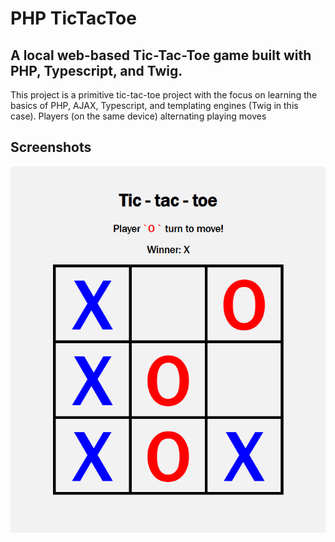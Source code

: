 # PHP TicTacToe

## A local web-based Tic-Tac-Toe game built with PHP, Typescript, and Twig.

This project is a primitive tic-tac-toe project with the focus on learning the basics of PHP, AJAX, Typescript, and templating engines (Twig in this case). Players (on the same device) alternating playing moves

## Screenshots

![tic-tac-toe project screenshot](public/screenshots/tictactoe.png)
